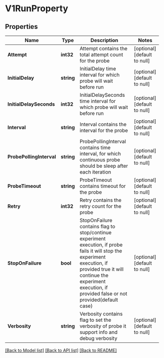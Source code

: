 # V1RunProperty

## Properties
Name | Type | Description | Notes
------------ | ------------- | ------------- | -------------
**Attempt** | **int32** | Attempt contains the total attempt count for the probe | [optional] [default to null]
**InitialDelay** | **string** | InitialDelay time interval for which probe will wait before run | [optional] [default to null]
**InitialDelaySeconds** | **int32** | InitialDelaySeconds time interval for which probe will wait before run | [optional] [default to null]
**Interval** | **string** | Interval contains the interval for the probe | [optional] [default to null]
**ProbePollingInterval** | **string** | ProbePollingInterval contains time interval, for which continuous probe should be sleep after each iteration | [optional] [default to null]
**ProbeTimeout** | **string** | ProbeTimeout contains timeout for the probe | [optional] [default to null]
**Retry** | **int32** | Retry contains the retry count for the probe | [optional] [default to null]
**StopOnFailure** | **bool** | StopOnFailure contains flag to stop/continue experiment execution, if probe fails it will stop the experiment execution, if provided true it will continue the experiment execution, if provided false or not provided(default case) | [optional] [default to null]
**Verbosity** | **string** | Verbosity contains flag to set the verbosity of probe it support info and debug verbosity | [optional] [default to null]

[[Back to Model list]](../README.md#documentation-for-models) [[Back to API list]](../README.md#documentation-for-api-endpoints) [[Back to README]](../README.md)

